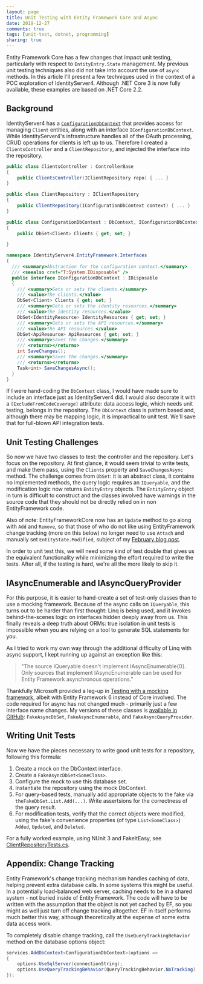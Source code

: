 ```yaml
---
layout: page
title: Unit Testing with Entity Framework Core and Async
date: 2019-12-27
comments: true
tags: [unit-test, dotnet, programming]
sharing: true
---
```


Entity Framework Core has a few changes that impact unit testing, particularly with respect to `EntityEntry.State` management. My previous unit testing techniques also did not take into account the use of `async` methods. In this article I'll present a few techniques used in the context of a POC exploration of IdentityServer4. Although .NET Core 3 is now fully available, these examples are based on .NET Core 2.2.

## Background

IdentityServer4 has a [`ConfigurationDbContext`](https://github.com/IdentityServer/IdentityServer4/blob/master/src/EntityFramework.Storage/src/DbContexts/ConfigurationDbContext.cs) that provides access for managing `Client` entities, along with an interface `IConfigurationDbContext`. While IdentityServer4's infrastructure handles all of the OAuth processing, CRUD operations for clients is left up to us. Therefore I created a `ClientsController` and a `ClientRepository`, and injected the interface into the repository. 

```csharp
public class ClientsController : ControllerBase
{
    public ClientsController(IClientRepository repo) { ... }
}

public class ClientRepository : IClientRepository
{
    public ClientRepository(IConfigurationDbContext context) { ... }
}

public class ConfigurationDbContext : DbContext, IConfigurationDbContext
{
    public DbSet<Client> Clients { get; set; }

}

namespace IdentityServer4.EntityFramework.Interfaces
{
  /// <summary>Abstraction for the configuration context.</summary>
  /// <seealso cref="T:System.IDisposable" />
  public interface IConfigurationDbContext : IDisposable
  {
    /// <summary>Gets or sets the clients.</summary>
    /// <value>The clients.</value>
    DbSet<Client> Clients { get; set; }
    /// <summary>Gets or sets the identity resources.</summary>
    /// <value>The identity resources.</value>
    DbSet<IdentityResource> IdentityResources { get; set; }
    /// <summary>Gets or sets the API resources.</summary>
    /// <value>The API resources.</value>
    DbSet<ApiResource> ApiResources { get; set; }
    /// <summary>Saves the changes.</summary>
    /// <returns></returns>
    int SaveChanges();
    /// <summary>Saves the changes.</summary>
    /// <returns></returns>
    Task<int> SaveChangesAsync();
  }
}
```

If I were hand-coding the `DbContext` class, I would have made sure to include an interface just as IdentityServer4 did. I would also decorate it with a `[ExcludeFromCodeCoverage]` attribute: data access logic, which needs unit testing, belongs in the repository. The `DbContext` class is pattern based and, although there may be mapping logic, it is impractical to unit test. We'll save that for full-blown API integration tests.

## Unit Testing Challenges

So now we have two classes to test: the controller and the repository. Let's focus on the repository. At first glance, it would seem trivial to write tests, and make them pass, using the `Clients` property and `SaveChangesAsync` method. The challenge comes from `DbSet`: it is an abstract class, it contains no implemented methods, the query logic requires an `IQueryable`, and the modification logic now returns `EntityEntry` objects. The `EntityEntry` object in turn is difficult to construct and the classes involved have warnings in the source code that they should not be directly relied on in non EntityFramework code. 

Also of note: EntityFrameworkCore now has an `Update` method to go along with `Add` and `Remove`, so that those of who do not like using EntityFramework change tracking (more on this below) no longer need to use `Attach` and manually set `EntityState.Modified`, subject of my [February blog post](2019-02-08-refactor-awayfrom-global-static).

In order to unit test this, we will need some kind of test double that gives us the equivalent functionality while minimizing the effort required to write the tests. After all, if the testing is hard, we're all the more likely to skip it.

## IAsyncEnumerable and IAsyncQueryProvider

For this purpose, it is easier to hand-create a set of test-only classes than to use a mocking framework. Because of the async calls on `IQueryable`, this turns out to be harder than first thought: Linq is being used, and it invokes behind-the-scenes logic on interfaces hidden deeply away from us. This finally reveals a deep truth about ORMs: true isolation in unit tests is impossible when you are relying on a tool to generate SQL statements for you. 

As I tried to work my own way through the additional difficulty of Linq with async support, I kept running up against an exception like this:

> "The source IQueryable doesn't implement IAsyncEnumerable{0}. Only sources that implement IAsyncEnumerable can be used for Entity Framework asynchronous operations."

Thankfully Microsoft provided a leg-up in [Testing with a mocking framework](https://docs.microsoft.com/en-us/ef/ef6/fundamentals/testing/mocking), albeit with Entity Framework 6 instead of Core involved. The code required for async has not changed much - primarily just a few interface name changes. My versions of these classes is [available in GitHub](https://github.com/stephenfuqua/safnet.libraries/tree/develop/TestHelper.AsyncDbSet): `FakeAsyncDbSet`, `FakeAsyncEnumerable`, and `FakeAsyncQueryProvider`.

## Writing Unit Tests

Now we have the pieces necessary to write good unit tests for a repository, following this formula:

1. Create a mock on the DbContext interface.
1. Create a `FakeAsyncDbSet<SomeClass>`.
1. Configure the mock to use this database set.
1. Instantiate the repository using the mock DbContext.
1. For query-based tests, manually add appropriate objects to the fake via `theFakeDbSet.List.Add(...)`. Write assertsions for the correctness of the query result.
1. For modification tests, verify that the correct objects were modified, using the fake's convenience properties (of type `List<SomeClass>`) `Added`, `Updated`, and `Deleted`.

For a fully worked example, using NUnit 3 and FakeItEasy, see [ClientRepositoryTests.cs](https://github.com/stephenfuqua/safnet.Identity.Api/blob/develop/test/Infrastructure/Persistence/ClientRepositoryTests.cs).

## Appendix: Change Tracking

Entity Framework's change tracking mechanism handles caching of data, helping prevent extra database calls. In some systems this might be useful. In a potentially load-balanced web server, caching needs to be in a shared system - not buried inside of Entity Framework. The code will have to be written with the assumption that the object is not yet cached by EF, so you might as well just turn off change tracking altogether. EF in itself performs much better this way, although theoretically at the expense of some extra data access work.

To completely disable change tracking, call the `UseQueryTrackingBehavior` method on the database options object:

```csharp
services.AddDbContext<ConfigurationDbContext>(options =>
{
    options.UseSqlServer(connectionString);
    options.UseQueryTrackingBehavior(QueryTrackingBehavior.NoTracking);
});
```
